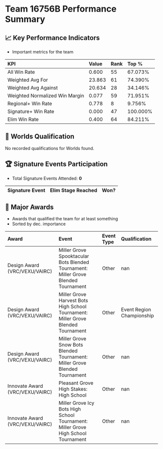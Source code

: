 # Team 16756B Performance Summary

## 📈 Key Performance Indicators
- Important metrics for the team

| KPI | Value | Rank | Top % |
|:---|:-----|:----|:-----|
| All Win Rate | 0.600 | 55 | 67.073% |
| Weighted Avg For | 23.863 | 61 | 74.390% |
| Weighted Avg Against | 20.634 | 28 | 34.146% |
| Weighted Normalized Win Margin | 0.077 | 59 | 71.951% |
| Regional+ Win Rate | 0.778 | 8 | 9.756% |
| Signature+ Win Rate | 0.000 | 47 | 100.000% |
| Elim Win Rate | 0.400 | 64 | 84.211% |


## 🎯 Worlds Qualification
No recorded qualifications for Worlds found.

## 🏆 Signature Events Participation
- Total Signature Events Attended: **0**

| Signature Event | Elim Stage Reached | Won? |
|:----------------|:-------------------|:----|


## 🥇 Major Awards
- Awards that qualified the team for at least something
- Sorted by dec. importance

| Award | Event | Event Type | Qualification |
|:------|:------|:-----------|:--------------|
| Design Award (VRC/VEXU/VAIRC) | Miller Grove Spooktacular Bots Blended Tournament: Miller Grove Blended Tournament | Other | nan |
| Design Award (VRC/VEXU/VAIRC) | Miller Grove Harvest Bots High School Tournament: Miller Grove Blended Tournament | Other | Event Region Championship |
| Design Award (VRC/VEXU/VAIRC) | Miller Grove Snow Bots Blended Tournament: Miller Grove Blended Tournament | Other | nan |
| Innovate Award (VRC/VEXU/VAIRC) | Pleasant Grove High Stakes: High School | Other | nan |
| Innovate Award (VRC/VEXU/VAIRC) | Miller Grove Icy Bots High School Tournament: Miller Grove High School Tournament | Other | nan |

